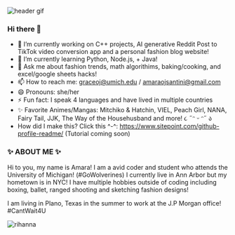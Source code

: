 
![header gif](https://media.giphy.com/media/v1.Y2lkPTc5MGI3NjExYmJnYm04a2Z6a2FrdXYweHlvZ3V6c2NnZXE3Zng5YWtzNjR0ZjU2YSZlcD12MV9pbnRlcm5hbF9naWZfYnlfaWQmY3Q9Zw/OyXCfQoRNdUBy/giphy.gif)
### Hi there 👋
- 🔭 I’m currently working on C++ projects, AI generative Reddit Post to TikTok video conversion app and a personal fashion blog website!
- 🌱 I’m currently learning Python, Node.js, + Java!
- 💬 Ask me about fashion trends, math algorithims, baking/cooking, and excel/google sheets hacks!
- 📫 How to reach me: graceoj@umich.edu / amaraojsantini@gmail.com
- 😄 Pronouns: she/her
- ⚡ Fun fact: I speak 4 languages and have lived in multiple countries
- ✨ Favorite Animes/Mangas: Mitchiko & Hatchin, VIEL, Peach Girl, NANA, Fairy Tail, JJK, The Way of the Househusband and more! ૮ ˶ᵔ ᵕ ᵔ˶ ა
- How did I make this? Click this ^-^: https://www.sitepoint.com/github-profile-readme/ (Tutorial coming soon)

### ✨ ABOUT ME ✨
Hi to you, my name is Amara! I am a avid coder and student who attends the University of Michigan! (#GoWolverines)
I currently live in Ann Arbor but my hometown is in NYC! I have multiple hobbies outside of coding including boxing, ballet, ranged shooting and sketching fashion designs!

I am living in Plano, Texas in the summer to work at the J.P Morgan office! #CantWait4U


![rihanna](https://media.giphy.com/media/v1.Y2lkPTc5MGI3NjExZ2lncHZlN291cGR6ZTJubGg0aGtwbmFrbWFtdHczMGtyb2tuYW1pNSZlcD12MV9pbnRlcm5hbF9naWZfYnlfaWQmY3Q9Zw/xT1XGRPXDY49tDZPgI/giphy.gif)
<!--
**amaraoj/amaraoj** is a ✨ _special_ ✨ repository because its `README.md` (this file) appears on your GitHub profile.
https://media.giphy.com/media/v1.Y2lkPTc5MGI3NjExYmJnYm04a2Z6a2FrdXYweHlvZ3V6c2NnZXE3Zng5YWtzNjR0ZjU2YSZlcD12MV9pbnRlcm5hbF9naWZfYnlfaWQmY3Q9Zw/OyXCfQoRNdUBy/giphy.gif
###Here are some ideas to get you started:

### Hi there 👋
- 🔭 I’m currently working on C++ projects, AI generative Reddit Post to TikTok video conversion app and a personal fashion blog website!
- 🌱 I’m currently learning Python, Node.js, + Java!
- 💬 Ask me about fashion trends, math algorithims, baking/cooking, and excel/google sheets hacks!
- 📫 How to reach me: graceoj@umich.edu / amaraojsantini@gmail.com
- 😄 Pronouns: she/her
- ⚡ Fun fact: I speak 4 languages and have lived in multiple countries
- How did I make this? Click this ^-^: https://www.sitepoint.com/github-profile-readme/ (Tutorial coming soon)
